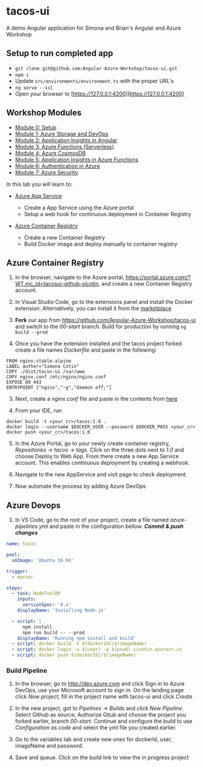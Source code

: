 # tacos-ui

A demo Angular application for Simona and Brian's Angular and Azure Workshop

## Setup to run completed app

- `git clone git@github.com:Angular-Azure-Workshop/tacos-ui.git`
- `npm i`
- Update `src/environments/environment.ts` with the proper URL's
- `ng serve --ssl`
- Open your browser to [https://127.0.0.1:4200](https://127.0.0.1:4200)

## Workshop Modules

- [Module 0: Setup](https://github.com/Angular-Azure-Workshop/workshop-modules/blob/master/00-setup.md)
- [Module 1: Azure Storage and DevOps](https://github.com/Angular-Azure-Workshop/workshop-modules/blob/master/01-storage-and-devops.md)
- [Module 2: Application Insights in Angular](https://github.com/Angular-Azure-Workshop/workshop-modules/blob/master/02-ui-monitoring.md)
- [Module 3: Azure Functions (Serverless)](https://github.com/Angular-Azure-Workshop/workshop-modules/blob/master/03-azure-functions.md)
- [Module 4: Azure CosmosDB](https://github.com/Angular-Azure-Workshop/workshop-modules/blob/master/04-azure-cosmosdb.md)
- [Module 5: Application Insights in Azure Functions](https://github.com/Angular-Azure-Workshop/workshop-modules/blob/master/05-api-monitoring.md)
- [Module 6: Authentication in Azure](https://github.com/Angular-Azure-Workshop/workshop-modules/blob/master/06-authentication-in-azure.md)
- [Module 7: Azure Security](https://github.com/Angular-Azure-Workshop/workshop-modules/blob/master/07-azure-security.md)

In this lab you will learn to:

* [Azure App Service](https://docs.microsoft.com/en-us/azure/app-service/?WT.mc_id=workshop-github-js-team)
    * Create a App Service using the Azure portal
    * Setup a web hook for continuous deployment in Container Registry

* [Azure Container Registry](https://docs.microsoft.com/en-us/azure/container-registry/?WT.mc_id=workshop-github-js-team)
    * Create a new Container Registry 
    * Build Docker image and deploy manually to container registry
    
## Azure Container Registry

1. In the browser, navigate to the Azure portal, https://portal.azure.com/?WT.mc_id=tacosui-github-sicotin, and create a new Container Registry account. 

1. In Visual Studio Code, go to the extensions panel and install the Docker extension. Alternatively, you can install it from the [marketplace](https://marketplace.visualstudio.com/items/?WT.mc_id=workshop-github-js-team&itemName=PeterJausovec.vscode-docker)

1. **Fork** our app from https://github.com/Angular-Azure-Workshop/tacos-ui and switch to the *00-start* branch. Build for production by running `ng build --prod`

2. Once you have the extension installed and the tacos project forked create a file names *Dockerfile* and paste in the following:

```
FROM nginx:stable-alpine
LABEL author="Simona Cotin"
COPY ./dist/tacos-ui /var/www
COPY nginx.conf /etc/nginx/nginx.conf
EXPOSE 80 443
ENTRYPOINT ["nginx","-g","daemon off;"]
```
3. Next, create a *nginx.conf* file and paste in the contents from [here](https://github.com/simonaco/tacos-ui-/blob/master/nginx.conf) 

4. From your IDE, run  
```
docker build -t <your_cr>/tacos:1.0 .
docker login --username $DOCKER_USER --password $DOCKER_PASS <your_cr>
docker push <your_cr>/tacos:1.0
```

5. In the Azure Portal, go to your newly create container registry, *Repositories* -> *tacos* -> *tags*. Click on the three dots next to *1.0* and choose Deploy to Web App. From there create a new App Service account. This enables continuous deployment by creating a webhook.

6. Navigate to the new AppService and visit page to check deployment.

7. Now automate the process by adding Azure DevOps

## Azure Devops

1. In VS Code, go to the root of your project, create a file named *azure-pipelines.yml* and paste in the configuration bellow. ***Commit & push changes***
```yml
name: tacos

pool:
  vmImage: 'Ubuntu 16.04'

trigger:
  - master

steps:
  - task: NodeTool@0
    inputs:
      versionSpec: '8.x'
    displayName: 'Installing Node.js'

  - script: |
      npm install
      npm run build -- --prod
    displayName: 'Running npm install and build'
  - script: docker build -t $(dockerId)/$(imageName)  .
  - script: docker login -u $(user) -p $(pswd) sicotin.azurecr.io
  - script: docker push $(dockerId)/$(imageName)
```
### Build Pipeline

1. In the browser, go to http://dev.azure.com and click Sign in to Azure DevOps, use your Microsoft account to sign in. On the landing page click *New project*, fill in the project name with tacos-ui and click *Create*

1. In the new project, got to *Pipelines* -> *Builds* and click *New Pipeline*. Select Github as source, Authorize Gitub and choose the project you forked earlier, branch *00-start*. Continue and configure the build to use *Configuration as code* and select the yml file you created earlier. 

2. Go to the variables tab and create new ones for dockerId, user, imageName and password. 

3. Save and queue. Click on the build link to view the in progress project

